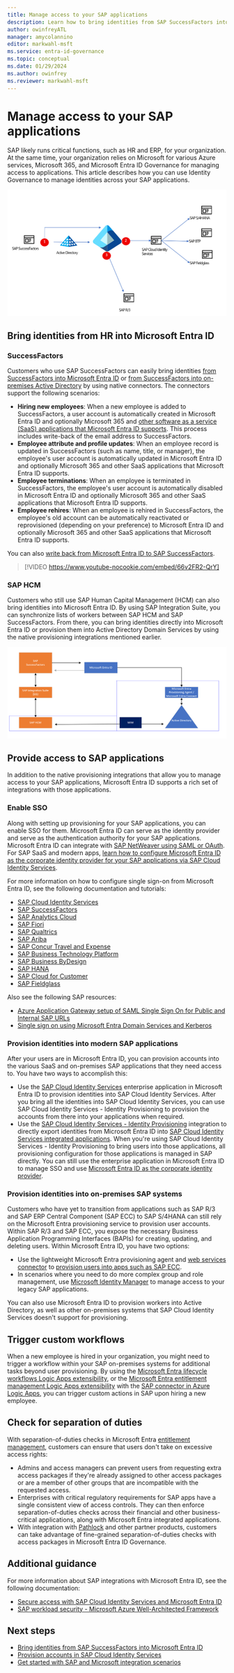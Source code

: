 ```yaml
---
title: Manage access to your SAP applications
description: Learn how to bring identities from SAP SuccessFactors into Microsoft Entra ID and provision access to SAP ECC, SAP S/4HANA, and other SAP applications.
author: owinfreyATL
manager: amycolannino
editor: markwahl-msft
ms.service: entra-id-governance
ms.topic: conceptual
ms.date: 01/29/2024
ms.author: owinfrey
ms.reviewer: markwahl-msft
---
```


# Manage access to your SAP applications

SAP likely runs critical functions, such as HR and ERP, for your organization. At the same time, your organization relies on Microsoft for various Azure services, Microsoft 365, and Microsoft Entra ID Governance for managing access to applications. This article describes how you can use Identity Governance to manage identities across your SAP applications.

![Diagram of SAP integrations.](./media/sap/sap-integrations.png)

<a name='bring-identities-from-hr-into-azure-ad'></a>

## Bring identities from HR into Microsoft Entra ID

### SuccessFactors

Customers who use SAP SuccessFactors can easily bring identities [from SuccessFactors into Microsoft Entra ID](../identity/saas-apps/sap-successfactors-inbound-provisioning-cloud-only-tutorial.md) or [from SuccessFactors into on-premises Active Directory](../identity/saas-apps/sap-successfactors-inbound-provisioning-tutorial.md) by using native connectors. The connectors support the following scenarios:

* **Hiring new employees**: When a new employee is added to SuccessFactors, a user account is automatically created in Microsoft Entra ID and optionally Microsoft 365 and [other software as a service (SaaS) applications that Microsoft Entra ID supports](../identity/app-provisioning/user-provisioning.md). This process includes write-back of the email address to SuccessFactors.
* **Employee attribute and profile updates**: When an employee record is updated in SuccessFactors (such as name, title, or manager), the employee's user account is automatically updated in Microsoft Entra ID and optionally Microsoft 365 and other SaaS applications that Microsoft Entra ID supports.
* **Employee terminations**: When an employee is terminated in SuccessFactors, the employee's user account is automatically disabled in Microsoft Entra ID and optionally Microsoft 365 and other SaaS applications that Microsoft Entra ID supports.
* **Employee rehires**: When an employee is rehired in SuccessFactors, the employee's old account can be automatically reactivated or reprovisioned (depending on your preference) to Microsoft Entra ID and optionally Microsoft 365 and other SaaS applications that Microsoft Entra ID supports.

You can also [write back from Microsoft Entra ID to SAP SuccessFactors](../identity/saas-apps/sap-successfactors-writeback-tutorial.md).

> [!VIDEO https://www.youtube-nocookie.com/embed/66v2FR2-QrY]

### SAP HCM

Customers who still use SAP Human Capital Management (HCM) can also bring identities into Microsoft Entra ID. By using SAP Integration Suite, you can synchronize lists of workers between SAP HCM and SAP SuccessFactors. From there, you can bring identities directly into Microsoft Entra ID or provision them into Active Directory Domain Services by using the native provisioning integrations mentioned earlier.

![Diagram of SAP HR integrations.](./media/sap/sap-hr.png)

## Provide access to SAP applications

In addition to the native provisioning integrations that allow you to manage access to your SAP applications, Microsoft Entra ID supports a rich set of integrations with those applications.

### Enable SSO

Along with setting up provisioning for your SAP applications, you can enable SSO for them. Microsoft Entra ID can serve as the identity provider and serve as the authentication authority for your SAP applications. Microsoft Entra ID can integrate with [SAP NetWeaver using SAML or OAuth](../identity/saas-apps/sap-netweaver-tutorial.md). For SAP SaaS and modern apps, [learn how to configure Microsoft Entra ID as the corporate identity provider for your SAP applications via SAP Cloud Identity Services](https://help.sap.com/docs/IDENTITY_AUTHENTICATION/6d6d63354d1242d185ab4830fc04feb1/058c7b14209f4f2d8de039da4330a1c1.html).

For more information on how to configure single sign-on from Microsoft Entra ID, see the following documentation and tutorials:

- [SAP Cloud Identity Services](../identity/saas-apps/sap-hana-cloud-platform-identity-authentication-tutorial.md)
- [SAP SuccessFactors](../identity/saas-apps/successfactors-tutorial.md)
- [SAP Analytics Cloud](../identity/saas-apps/sapboc-tutorial.md)
- [SAP Fiori](../identity/saas-apps/sap-fiori-tutorial.md)
- [SAP Qualtrics](../identity/saas-apps/qualtrics-tutorial.md)
- [SAP Ariba](../identity/saas-apps/ariba-tutorial.md)
- [SAP Concur Travel and Expense](../identity/saas-apps/concur-travel-and-expense-tutorial.md)
- [SAP Business Technology Platform](../identity/saas-apps/sap-hana-cloud-platform-tutorial.md)
- [SAP Business ByDesign](../identity/saas-apps/sapbusinessbydesign-tutorial.md)
- [SAP HANA](../identity/saas-apps/saphana-tutorial.md)
- [SAP Cloud for Customer](../identity/saas-apps/sap-customer-cloud-tutorial.md)
- [SAP Fieldglass](../identity/saas-apps/fieldglass-tutorial.md)

Also see the following SAP resources:

- [Azure Application Gateway setup of SAML Single Sign On for Public and Internal SAP URLs](https://blogs.sap.com/2020/12/10/sap-on-azure-single-sign-on-configuration-using-saml-and-azure-active-directory-for-public-and-internal-urls/)
- [Single sign on using Microsoft Entra Domain Services and Kerberos](https://blogs.sap.com/2018/08/03/your-sap-on-azure-part-8-single-sign-on-using-azure-ad-domain-services/)

### Provision identities into modern SAP applications

After your users are in Microsoft Entra ID, you can provision accounts into the various SaaS and on-premises SAP applications that they need access to. You have two ways to accomplish this:

- Use the [SAP Cloud Identity Services](../identity/saas-apps/sap-cloud-platform-identity-authentication-provisioning-tutorial.md) enterprise application in Microsoft Entra ID to provision identities into SAP Cloud Identity Services. After you bring all the identities into SAP Cloud Identity Services, you can use SAP Cloud Identity Services - Identity Provisioning to provision the accounts from there into your applications when required.
- Use the [SAP Cloud Identity Services - Identity Provisioning](https://help.sap.com/docs/IDENTITY_PROVISIONING/f48e822d6d484fa5ade7dda78b64d9f5/f2b2df8a273642a1bf801e99ecc4a043.html) integration to directly export identities from Microsoft Entra ID into [SAP Cloud Identity Services integrated applications](https://help.sap.com/docs/IDENTITY_PROVISIONING/f48e822d6d484fa5ade7dda78b64d9f5/ab3f641552464c79b94d10b9205fd721.html). When you're using SAP Cloud Identity Services - Identity Provisioning to bring users into those applications, all provisioning configuration for those applications is managed in SAP directly. You can still use the enterprise application in Microsoft Entra ID to manage SSO and use [Microsoft Entra ID as the corporate identity provider](https://help.sap.com/docs/IDENTITY_AUTHENTICATION/6d6d63354d1242d185ab4830fc04feb1/058c7b14209f4f2d8de039da4330a1c1.html).

### Provision identities into on-premises SAP systems

Customers who have yet to transition from applications such as  SAP R/3 and SAP ERP Central Component (SAP ECC) to SAP S/4HANA can still rely on the Microsoft Entra provisioning service to provision user accounts. Within SAP R/3 and SAP ECC, you expose the necessary Business Application Programming Interfaces (BAPIs) for creating, updating, and deleting users. Within Microsoft Entra ID, you have two options:

* Use the lightweight Microsoft Entra provisioning agent and [web services connector](../identity/app-provisioning/on-premises-web-services-connector.md) to [provision users into apps such as SAP ECC](../identity/app-provisioning/on-premises-sap-connector-configure.md).
* In scenarios where you need to do more complex group and role management, use [Microsoft Identity Manager](/microsoft-identity-manager/reference/microsoft-identity-manager-2016-ma-ws) to manage access to your legacy SAP applications.

You can also use Microsoft Entra ID to provision workers into Active Directory, as well as other on-premises systems that SAP Cloud Identity Services doesn't support for provisioning.

## Trigger custom workflows

When a new employee is hired in your organization, you might need to trigger a workflow within your SAP on-premises systems for additional tasks beyond user provisioning. By using the [Microsoft Entra lifecycle workflows Logic Apps extensibility](lifecycle-workflow-extensibility.md), or the [Microsoft Entra entitlement management Logic Apps extensibility](entitlement-management-logic-apps-integration.md) with the [SAP connector in Azure Logic Apps](/azure/logic-apps/logic-apps-using-sap-connector), you can trigger custom actions in SAP upon hiring a new employee.

## Check for separation of duties

With separation-of-duties checks in Microsoft Entra [entitlement management](https://techcommunity.microsoft.com/t5/azure-active-directory-identity/ensure-compliance-using-separation-of-duties-checks-in-access/ba-p/2466939), customers can ensure that users don't take on excessive access rights:

* Admins and access managers can prevent users from requesting extra access packages if they're already assigned to other access packages or are a member of other groups that are incompatible with the requested access.
* Enterprises with critical regulatory requirements for SAP apps have a single consistent view of access controls. They can then enforce separation-of-duties checks across their financial and other business-critical applications, along with Microsoft Entra integrated applications.
* With integration with [Pathlock](https://pathlock.com/applications/microsoft-entra-id-governance/) and other partner products, customers can take advantage of fine-grained separation-of-duties checks with access packages in Microsoft Entra ID Governance.

## Additional guidance

For more information about SAP integrations with Microsoft Entra ID, see the following documentation:

- [Secure access with SAP Cloud Identity Services and Microsoft Entra ID](../fundamentals/scenario-azure-first-sap-identity-integration.md)
- [SAP workload security - Microsoft Azure Well-Architected Framework](/azure/architecture/framework/sap/security)

## Next steps

* [Bring identities from SAP SuccessFactors into Microsoft Entra ID](../identity/saas-apps/sap-successfactors-inbound-provisioning-cloud-only-tutorial.md)
* [Provision accounts in SAP Cloud Identity Services](../identity/saas-apps/sap-cloud-platform-identity-authentication-provisioning-tutorial.md)
* [Get started with SAP and Microsoft integration scenarios](/azure/sap/workloads/integration-get-started)
